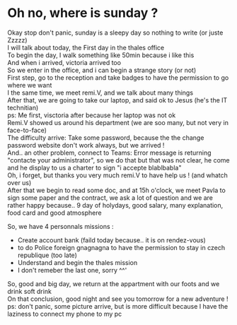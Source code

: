 # Oh no, where is sunday ?
Okay stop don't panic, sunday is a sleepy day so nothing to write (or juste Zzzzz)  
I will talk about today, the First day in the thales office  
To begin the day, I walk something like 50min because i like this  
And when i arrived, victoria arrived too  
So we enter in the office, and i can begin a strange story (or not)  
First step, go to the reception and take badges to have the permission to go where we want  
I the same time, we meet remi.V, and we talk about many things  
After that, we are going to take our laptop, and said ok to Jesus (he's the IT technitian)  
ps: Me first, visctoria after because her laptop was not ok    
Remi.V showed us around his department (we are soo many, but not very in face-to-face)  
The difficulty arrive: Take some password, because the the change password website don't work always, but we arrived !  
And.. an other problem, connect to Teams: Error message is returning "contacte your administrator", so we do that but that was not clear, he come and he display to us a charter to sign "i accepte blablbabla"  
Oh, i forget, but thanks you very much remi.V to have help us ! (and whatch over us)  
After that we begin to read some doc, and at 15h o'clock, we meet Pavla to sign some paper and the contract, we ask a lot of question and we are rather happy because.. 9 day of holydays, good salary, many explanation, food card and good atmosphere  

So, we have 4 personnals missions :  
- Create account bank (faild today because.. it is on rendez-vous)  
- to do Police foreign gnagnagna to have the permission to stay in czech republique (too late)    
- Understand and begin the thales mission 
- I don't remeber the last one, sorry ^^'  

So, good and big day, we return at the appartment with our foots and we drink soft drink  
On that conclusion, good night and see you tomorrow for a new adventure !  
ps: don't panic, some picture arrive, but is more difficult because I have the laziness to connect my phone to my pc
